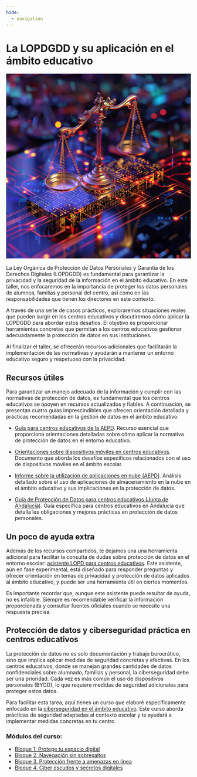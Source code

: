 ```yaml
---
hide:
  - navigation
---
```


# La LOPDGDD y su aplicación en el ámbito educativo

<p align="center">
  <img src="assets/LOPDGDD.webp" alt="LOPDGDD">
</p>

La Ley Orgánica de Protección de Datos Personales y Garantía de los Derechos Digitales (LOPDGDD) es fundamental para garantizar la privacidad y la seguridad de la información en el ámbito educativo. En este taller, nos enfocaremos en la importancia de proteger los datos personales de alumnos, familias y personal del centro, así como en las responsabilidades que tienen los directores en este contexto.

A través de una serie de casos prácticos, exploraremos situaciones reales que pueden surgir en los centros educativos y discutiremos cómo aplicar la LOPDGDD para abordar estos desafíos. El objetivo es proporcionar herramientas concretas que permitan a los centros educativos gestionar adecuadamente la protección de datos en sus instituciones.

Al finalizar el taller, se ofrecerán recursos adicionales que facilitarán la implementación de las normativas y ayudarán a mantener un entorno educativo seguro y respetuoso con la privacidad.

## Recursos útiles

Para garantizar un manejo adecuado de la información y cumplir con las normativas de protección de datos, es fundamental que los centros educativos se apoyen en recursos actualizados y fiables. A continuación, se presentan cuatro guías imprescindibles que ofrecen orientación detallada y prácticas recomendadas en la gestión de datos en el ámbito educativo:

- [Guía para centros educativos de la AEPD](https://www.aepd.es/es/documento/guia-centros-educativos.pdf). Recurso esencial que proporciona orientaciones detalladas sobre cómo aplicar la normativa de protección de datos en el entorno educativo.

- [Orientaciones sobre dispositivos móviles en centros educativos](https://www.aepd.es/guias/responsabilidades-uso-dispositivos-moviles-centros-docentes.pdf). Documento que aborda los desafíos específicos relacionados con el uso de dispositivos móviles en el ámbito escolar.

- [Informe sobre la utilización de aplicaciones en nube (AEPD)](https://www.aepd.es/guias/guia-orientaciones-apps-datos-alumnos.pdf). Análisis detallado sobre el uso de aplicaciones de almacenamiento en la nube en el ámbito educativo y sus implicaciones en la protección de datos.

- [Guía de Protección de Datos para centros educativos (Junta de Andalucía)](https://www.ctpdandalucia.es/sites/default/files/inline-files/guia-proteccion-datos-centros-educativos-andalucia.pdf). Guía específica para centros educativos en Andalucía que detalla las obligaciones y mejores prácticas en protección de datos personales.

## Un poco de ayuda extra

Además de los recursos compartidos, te dejamos una una herramienta adicional para facilitar la consulta de dudas sobre protección de datos en el entorno escolar: [asistente LOPD para centros educativos](https://chatgpt.com/g/g-673318670a9c81908bc5030c40204082-asistente-lopd-para-centros-educativos). Este asistente, aún en fase experimental, está diseñado para responder preguntas y ofrecer orientación en temas de privacidad y protección de datos aplicados al ámbito educativo, y puede ser una herramienta útil en ciertos momentos.

Es importante recordar que, aunque este asistente puede resultar de ayuda, no es infalible. Siempre es recomendable verificar la información proporcionada y consultar fuentes oficiales cuando se necesite una respuesta precisa.

## Protección de datos y ciberseguridad práctica en centros educativos

La protección de datos no es solo documentación y trabajo burocrático, sino que implica aplicar medidas de seguridad concretas y efectivas. En los centros educativos, donde se manejan grandes cantidades de datos confidenciales sobre alumnado, familias y personal, la ciberseguridad debe ser una prioridad. Cada vez es más común el uso de dispositivos personales (BYOD), lo que requiere medidas de seguridad adicionales para proteger estos datos.

Para facilitar esta tarea, aquí tienes un curso que elaboré específicamente enfocado en la [ciberseguridad en el ámbito educativo](https://0xmrivas.github.io/ciberseguridad-ambito-educativo-online/). Este curso aborda prácticas de seguridad adaptadas al contexto escolar y te ayudará a implementar medidas concretas en tu centro.

### Módulos del curso:

* [Bloque 1. Protege tu espacio digital](https://0xmrivas.github.io/ciberseguridad-ambito-educativo-online/bloque1)
* [Bloque 2. Navegación sin sobresaltos](https://0xmrivas.github.io/ciberseguridad-ambito-educativo-online/bloque2)
* [Bloque 3. Protección frente a amenazas en línea](https://0xmrivas.github.io/ciberseguridad-ambito-educativo-online/bloque3)
* [Bloque 4. Ciber escudos y secretos digitales](https://0xmrivas.github.io/ciberseguridad-ambito-educativo-online/bloque4)
